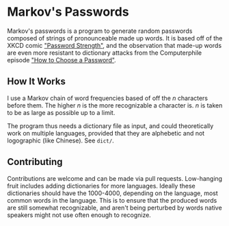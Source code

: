 
# Markov's Passwords

Markov's passwords is a program to generate random passwords composed of strings
of pronounceable made up words. It is based off of the XKCD comic
["Password Strength"](https://www.xkcd.com/936/), and the observation that
made-up words are even more resistant to dictionary attacks from the
Computerphile episode
["How to Choose a Password"](https://www.youtube.com/watch?v=3NjQ9b3pgIg).

## How It Works

I use a Markov chain of word frequencies based of off the $n$ characters before
them. The higher $n$ is the more recognizable a character is. $n$ is taken to be
as large as possible up to a limit.

The program thus needs a dictionary file as input, and could theoretically work
on multiple languages, provided that they are alphebetic and not logographic
(like Chinese). See `dict/`.

## Contributing

Contributions are welcome and can be made via pull requests. Low-hanging fruit
includes adding dictionaries for more languages. Ideally these dictionaries
should have the 1000-4000, depending on the language, most common words in the
language. This is to ensure that the produced words are still somewhat
recognizable, and aren't being perturbed by words native speakers might not use
often enough to recognize.
